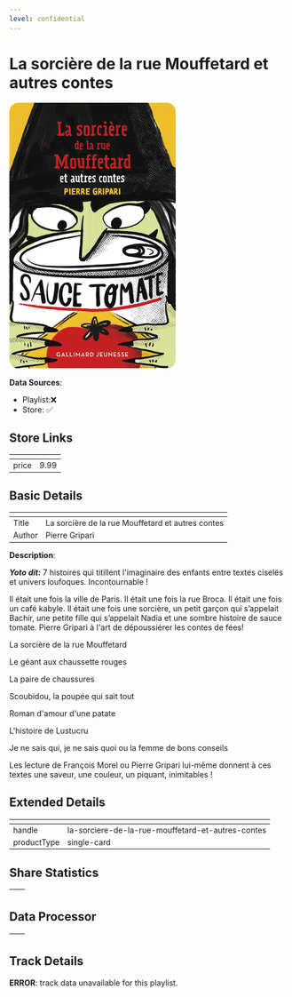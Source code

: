 ```yaml
---
level: confidential
---
```

# La sorcière de la rue Mouffetard et autres contes

![card_[2xmJM].png](../../img/cards/card_[2xmJM].png)

**Data Sources**: 

- Playlist:❌
- Store: ✅


## Store Links

| <!-- --> | <!-- --> |
| - | - |
| price | 9.99 |


## Basic Details

| <!-- --> | <!-- --> |
| - | - |
| Title | La sorcière de la rue Mouffetard et autres contes |
| Author | Pierre Gripari |

**Description**:

_**Yoto dit:**_ 7 histoires qui titillent l'imaginaire des enfants entre textes ciselés et univers loufoques. Incontournable !

Il était une fois la ville de Paris. Il était une fois la rue Broca. Il était une fois un café kabyle. Il était une fois une sorcière, un petit garçon qui s’appelait Bachir, une petite fille qui s’appelait Nadia et une sombre histoire de sauce tomate. Pierre Gripari à l'art de dépoussiérer les contes de fées!

La sorcière de la rue Mouffetard

Le géant aux chaussette rouges

La paire de chaussures

Scoubidou, la poupée qui sait tout

Roman d'amour d'une patate

L'histoire de Lustucru

Je ne sais qui, je ne sais quoi ou la femme de bons conseils

Les lecture de François Morel ou Pierre Gripari lui-même donnent à ces textes une saveur, une couleur, un piquant, inimitables !


## Extended Details

| <!-- --> | <!-- --> |
| - | - |
| handle | la-sorciere-de-la-rue-mouffetard-et-autres-contes |
| productType | single-card |


## Share Statistics

| <!-- --> | <!-- --> |
| - | - |


## Data Processor

| <!-- --> | <!-- --> |
| - | - |


## Track Details

**ERROR**: track data unavailable for this playlist.
